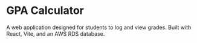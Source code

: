 # GPA Calculator
A web application designed for students to log and view grades. Built with React, Vite, and an AWS RDS database.
